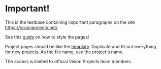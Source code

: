 # Important!

This is the textbase containing important paragraphs on the site https://visionprojects.net/

See this [guide](https://www.markdownguide.org/basic-syntax/) on how to style the pages!

Project pages should be like the [template](https://github.com/craftXplorer/Vision-Projects-Textbase/blob/main/project-template.md). Duplicate and fill out everything for new projects. As the file name, use the project's name.

The access is limited to official Vision Projects team members.
